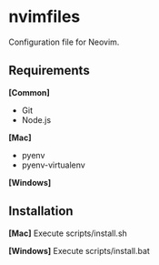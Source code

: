 # nvimfiles
Configuration file for Neovim.


## Requirements

**[Common]**
* Git
* Node.js

**[Mac]**
* pyenv
* pyenv-virtualenv

**[Windows]**


## Installation

**[Mac]**
Execute scripts/install.sh

**[Windows]**
Execute scripts/install.bat
